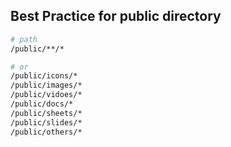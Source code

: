## Best Practice for public directory

```sh
# path
/public/**/*

# or
/public/icons/*
/public/images/*
/public/vidoes/*
/public/docs/*
/public/sheets/*
/public/slides/*
/public/others/*
```
